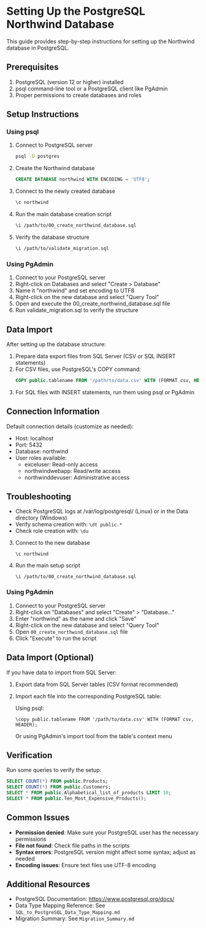 # Setting Up the PostgreSQL Northwind Database

This guide provides step-by-step instructions for setting up the Northwind database in PostgreSQL.

## Prerequisites

1. PostgreSQL (version 12 or higher) installed
2. psql command-line tool or a PostgreSQL client like PgAdmin
3. Proper permissions to create databases and roles

## Setup Instructions

### Using psql

1. Connect to PostgreSQL server
   ```bash
   psql -U postgres
   ```

2. Create the Northwind database
   ```sql
   CREATE DATABASE northwind WITH ENCODING = 'UTF8';
   ```

3. Connect to the newly created database
   ```bash
   \c northwind
   ```

4. Run the main database creation script
   ```bash
   \i /path/to/00_create_northwind_database.sql
   ```

5. Verify the database structure
   ```bash
   \i /path/to/validate_migration.sql
   ```

### Using PgAdmin

1. Connect to your PostgreSQL server
2. Right-click on Databases and select "Create > Database"
3. Name it "northwind" and set encoding to UTF8
4. Right-click on the new database and select "Query Tool"
5. Open and execute the 00_create_northwind_database.sql file
6. Run validate_migration.sql to verify the structure

## Data Import

After setting up the database structure:

1. Prepare data export files from SQL Server (CSV or SQL INSERT statements)
2. For CSV files, use PostgreSQL's COPY command:
   ```sql
   COPY public.tablename FROM '/path/to/data.csv' WITH (FORMAT csv, HEADER true);
   ```
3. For SQL files with INSERT statements, run them using psql or PgAdmin

## Connection Information

Default connection details (customize as needed):
- Host: localhost
- Port: 5432
- Database: northwind
- User roles available:
  - exceluser: Read-only access
  - northwindwebapp: Read/write access
  - northwinddevuser: Administrative access

## Troubleshooting

- Check PostgreSQL logs at /var/log/postgresql/ (Linux) or in the Data directory (Windows)
- Verify schema creation with: `\dt public.*`
- Check role creation with: `\du`

3. Connect to the new database
   ```
   \c northwind
   ```

4. Run the main setup script
   ```
   \i /path/to/00_create_northwind_database.sql
   ```

### Using PgAdmin

1. Connect to your PostgreSQL server
2. Right-click on "Databases" and select "Create" > "Database..."
3. Enter "northwind" as the name and click "Save"
4. Right-click on the new database and select "Query Tool"
5. Open `00_create_northwind_database.sql` file
6. Click "Execute" to run the script

## Data Import (Optional)

If you have data to import from SQL Server:

1. Export data from SQL Server tables (CSV format recommended)
2. Import each file into the corresponding PostgreSQL table:

   Using psql:
   ```
   \copy public.tablename FROM '/path/to/data.csv' WITH (FORMAT csv, HEADER);
   ```
   
   Or using PgAdmin's import tool from the table's context menu

## Verification

Run some queries to verify the setup:

```sql
SELECT COUNT(*) FROM public.Products;
SELECT COUNT(*) FROM public.Customers;
SELECT * FROM public.Alphabetical_list_of_products LIMIT 10;
SELECT * FROM public.Ten_Most_Expensive_Products();
```

## Common Issues

- **Permission denied**: Make sure your PostgreSQL user has the necessary permissions
- **File not found**: Check file paths in the scripts
- **Syntax errors**: PostgreSQL version might affect some syntax; adjust as needed
- **Encoding issues**: Ensure text files use UTF-8 encoding

## Additional Resources

- PostgreSQL Documentation: https://www.postgresql.org/docs/
- Data Type Mapping Reference: See `SQL_to_PostgreSQL_Data_Type_Mapping.md`
- Migration Summary: See `Migration_Summary.md`
